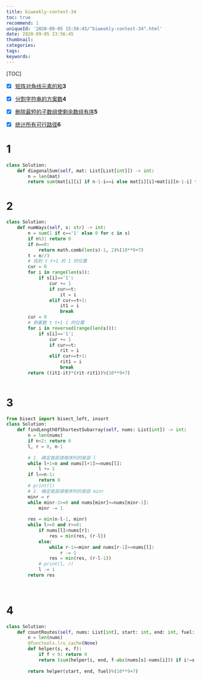 ```yaml
---
title: biweekly-contest-34
toc: true
recommend: 1
uniqueId: '2020-09-05 15:56:45/"biweekly-contest-34".html'
date: 2020-09-05 23:56:45
thumbnail:
categories:
tags:
keywords:
---
```


[TOC]

- [x] [矩阵对角线元素的和](https://leetcode-cn.com/contest/biweekly-contest-34/problems/matrix-diagonal-sum/)**3**
- [x] [分割字符串的方案数](https://leetcode-cn.com/contest/biweekly-contest-34/problems/number-of-ways-to-split-a-string/)**4**
- [x] [删除最短的子数组使剩余数组有序](https://leetcode-cn.com/contest/biweekly-contest-34/problems/shortest-subarray-to-be-removed-to-make-array-sorted/)**5**
- [x] [统计所有可行路径](https://leetcode-cn.com/contest/biweekly-contest-34/problems/count-all-possible-routes/)**6**



<!--more-->



# 1

```python
class Solution:
    def diagonalSum(self, mat: List[List[int]]) -> int:
        n = len(mat)
        return sum(mat[i][i] if n-1-i==i else mat[i][i]+mat[i][n-1-i] for i in range(n))
```

# 2

```python
class Solution:
    def numWays(self, s: str) -> int:
        n = sum(1 if c=='1' else 0 for c in s)
        if n%3: return 0
        if n==0:
            return math.comb(len(s)-1, 2)%(10**9+7)
        t = n//3
        # 找到 t t+1 的 1 的位置
        cur = 0
        for i in range(len(s)):
            if s[i]=='1':
                cur += 1
                if cur==t:
                    it = i
                elif cur==t+1:
                    it1 = i
                    break
        cur = 0
        # 倒着数 t t+1 1 的位置
        for i in reversed(range(len(s))):
            if s[i]=='1':
                cur += 1
                if cur==t:
                    rit = i
                elif cur==t+1:
                    rit1 = i
                    break
        return ((it1-it)*(rit-rit1))%(10**9+7)
        
```

# 3



```python
from bisect import bisect_left, insort
class Solution:
    def findLengthOfShortestSubarray(self, nums: List[int]) -> int:
        n = len(nums)
        if n<2: return 0
        l, r = 0, n-1
        
        # 1. 确定首部递增序列的尾部 l
        while l+1<n and nums[l+1]>=nums[l]:
            l += 1
        if l==n-1:
            return 0
        # print(l)
        # 2. 确定尾部递增序列的首部 minr
        minr = r
        while minr-1>=0 and nums[minr]>=nums[minr-1]:
            minr -= 1
        
        res = min(n-l-1, minr)
        while l>=0 and r>=0:
            if nums[l]>nums[r]:
                res = min(res, (r-l))
            else:
                while r-1>=minr and nums[r-1]>=nums[l]:
                    r -= 1
                res = min(res, (r-l-1))
            # print(l, r)
            l -= 1
        return res
        
         
```

# 4



```python
class Solution:
    def countRoutes(self, nums: List[int], start: int, end: int, fuel: int) -> int:
        n = len(nums)
        @functools.lru_cache(None)
        def helper(s, e, f):
            if f < 0: return 0
            return (sum(helper(i, end, f-abs(nums[s]-nums[i])) if i!=s else 0 for i in range(n))%(10**9+7) + (1 if s==end else 0))%(10**9+7)
        
        return helper(start, end, fuel)%(10**9+7)
```

